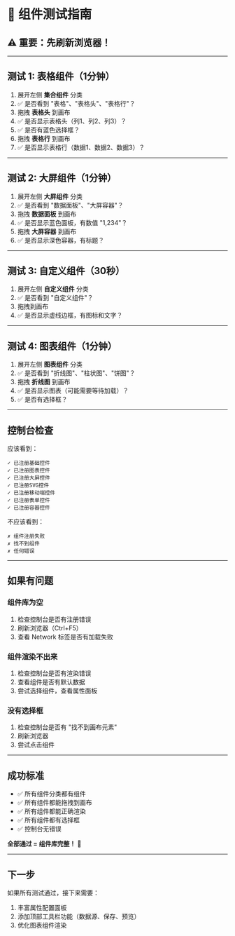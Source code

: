 # 🧪 组件测试指南

## ⚠️ 重要：先刷新浏览器！

---

## 测试 1: 表格组件（1分钟）

1. 展开左侧 **集合组件** 分类
2. ✅ 是否看到 "表格"、"表格头"、"表格行"？
3. 拖拽 **表格头** 到画布
4. ✅ 是否显示表格头（列1、列2、列3）？
5. ✅ 是否有蓝色选择框？
6. 拖拽 **表格行** 到画布
7. ✅ 是否显示表格行（数据1、数据2、数据3）？

---

## 测试 2: 大屏组件（1分钟）

1. 展开左侧 **大屏组件** 分类
2. ✅ 是否看到 "数据面板"、"大屏容器"？
3. 拖拽 **数据面板** 到画布
4. ✅ 是否显示蓝色面板，有数值 "1,234"？
5. 拖拽 **大屏容器** 到画布
6. ✅ 是否显示深色容器，有标题？

---

## 测试 3: 自定义组件（30秒）

1. 展开左侧 **自定义组件** 分类
2. ✅ 是否看到 "自定义组件"？
3. 拖拽到画布
4. ✅ 是否显示虚线边框，有图标和文字？

---

## 测试 4: 图表组件（1分钟）

1. 展开左侧 **图表组件** 分类
2. ✅ 是否看到 "折线图"、"柱状图"、"饼图"？
3. 拖拽 **折线图** 到画布
4. ✅ 是否显示图表（可能需要等待加载）？
5. ✅ 是否有选择框？

---

## 控制台检查

应该看到：

```
✓ 已注册基础控件
✓ 已注册图表控件
✓ 已注册大屏控件
✓ 已注册SVG控件
✓ 已注册移动端控件
✓ 已注册表单控件
✓ 已注册容器控件
```

不应该看到：

```
✗ 组件注册失败
✗ 找不到组件
✗ 任何错误
```

---

## 如果有问题

### 组件库为空

1. 检查控制台是否有注册错误
2. 刷新浏览器（Ctrl+F5）
3. 查看 Network 标签是否有加载失败

### 组件渲染不出来

1. 检查控制台是否有渲染错误
2. 查看组件是否有默认数据
3. 尝试选择组件，查看属性面板

### 没有选择框

1. 检查控制台是否有 "找不到画布元素"
2. 刷新浏览器
3. 尝试点击组件

---

## 成功标准

- ✅ 所有组件分类都有组件
- ✅ 所有组件都能拖拽到画布
- ✅ 所有组件都能正确渲染
- ✅ 所有组件都有选择框
- ✅ 控制台无错误

**全部通过 = 组件库完整！** 🎉

---

## 下一步

如果所有测试通过，接下来需要：

1. 丰富属性配置面板
2. 添加顶部工具栏功能（数据源、保存、预览）
3. 优化图表组件渲染
